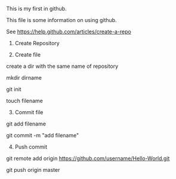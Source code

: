 This is my first in github.

This file is some information on using github.

See https://help.github.com/articles/create-a-repo

1. Create Repository

2. Create file

create a dir with the same name of repository

mkdir dirname

git init

touch filename

3. Commit file

git add filename

git commit -m "add filename"

4. Push commit 

git remote add origin https://github.com/username/Hello-World.git

git push origin master
